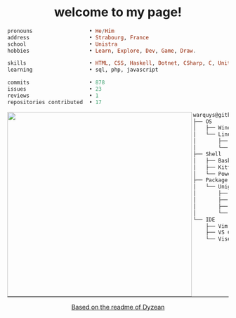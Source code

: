 <h1 align="center">welcome to my page!</h1>


```haskell
pronouns                  • He/Him
address                   • Strabourg, France
school                    • Unistra
hobbies                   • Learn, Explore, Dev, Game, Draw.

skills                    • HTML, CSS, Haskell, Dotnet, CSharp, C, Unity, Godot
learning                  • sql, php, javascript

commits                   • 878
issues                    • 23
reviews                   • 1
repositories contributed  • 17
```

<img align="left" src="https://github.com/warquys.png" width="420" />

```cs
warquys@github
├── OS
│   ├── Windows 11
│   └── Linux
│       ├── Debian
│       └── Ubuntu
├── Shell
│   ├── Bash
│   ├── Kitty
│   └── PowerShell
├── Package manager
│   └── UnigetUI
│       ├── winget
│       ├── scoop
│       ├── choco
│       └── .Net Tools
└── IDE
    ├── Vim
    ├── VS Code
    └── Visual Studio 2022
```

<hr width="100%" size="2">

<div align="center">
  
 [Based on the readme of Dyzean](https://github.com/Dyzean)

</div>
